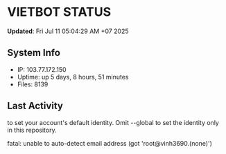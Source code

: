 # VIETBOT STATUS
**Updated**: Fri Jul 11 05:04:29 AM +07 2025

## System Info
- IP: 103.77.172.150
- Uptime: up 5 days, 8 hours, 51 minutes
- Files: 8139

## Last Activity

to set your account's default identity.
Omit --global to set the identity only in this repository.

fatal: unable to auto-detect email address (got 'root@vinh3690.(none)')
